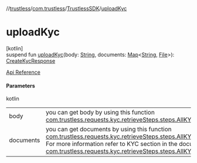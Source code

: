 //[trustless](../../../index.md)/[com.trustless](../index.md)/[TrustlessSDK](index.md)/[uploadKyc](upload-kyc.md)

# uploadKyc

[kotlin]\
suspend fun [uploadKyc](upload-kyc.md)(body: [String](https://kotlinlang.org/api/latest/jvm/stdlib/kotlin/-string/index.html), documents: [Map](https://kotlinlang.org/api/latest/jvm/stdlib/kotlin.collections/-map/index.html)&lt;[String](https://kotlinlang.org/api/latest/jvm/stdlib/kotlin/-string/index.html), [File](https://developer.android.com/reference/kotlin/java/io/File.html)&gt;): [CreateKycResponse](../../com.trustless.requests.kyc.createKyc/-create-kyc-response/index.md)

[Api Reference](https://developer.staq.io/docs/apis/kyc#/Customers/Create%20a%20KYC)

#### Parameters

kotlin

| | |
|---|---|
| body | you can get body by using this function [com.trustless.requests.kyc.retrieveSteps.steps.AllKYCSteps.getJSON](../../com.trustless.requests.kyc.retrieveSteps.steps/-all-k-y-c-steps/get-j-s-o-n.md) |
| documents | you can get documents by using this function [com.trustless.requests.kyc.retrieveSteps.steps.AllKYCSteps.getDocumentsMap](../../com.trustless.requests.kyc.retrieveSteps.steps/-all-k-y-c-steps/get-documents-map.md) For more information refer to KYC section in the documentation or to [com.trustless.requests.kyc.retrieveSteps.steps.AllKYCSteps](../../com.trustless.requests.kyc.retrieveSteps.steps/-all-k-y-c-steps/index.md) |
